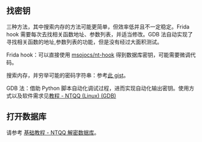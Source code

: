 ## 找密钥

三种方法，其中搜索内存的方法可能更简单，但效率低并且不一定稳定。Frida hook 需要每次去找相关函数地址、参数列表，并适当修改。GDB 法自动实现了寻找相关函数的地址,参数列表的功能，但是没有经过大面积测试。

Frida hook：可以直接使用 [msojocs/nt-hook](https://github.com/msojocs/nt-hook) 得到数据库密钥，可能需要微调代码。

搜索内存，并穷举可能的密码字符串：参考[此 gist](https://gist.github.com/bczhc/c0f29920d4e9d0cc6d2c49f7f2fb3a78)。

GDB 法：借助 Python 脚本自动化调试过程，进而实现自动化输出密钥。使用方式以及软件需求见[教程 - NTQQ (Linux) (GDB)](教程%20-%20NTQQ%20(Linux)%20(GDB).md)

## 打开数据库

请参考 [基础教程 - NTQQ 解密数据库](基础教程%20-%20NTQQ%20解密数据库.md)。

